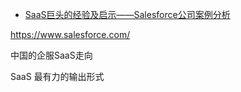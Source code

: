 + <a href="https://xiayuenice163.github.io/book/source/SaaS巨头的经验及启示——Salesforce公司案例分析.pdf" >SaaS巨头的经验及启示——Salesforce公司案例分析</a>

https://www.salesforce.com/


中国的企服SaaS走向


SaaS  最有力的输出形式